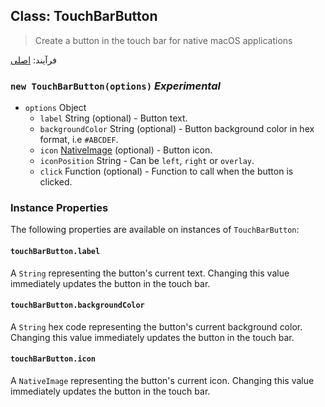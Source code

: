 ## Class: TouchBarButton

> Create a button in the touch bar for native macOS applications

فرآیند: [اصلی](../tutorial/quick-start.md#main-process)

### `new TouchBarButton(options)` *Experimental*

* `options` Object 
  * `label` String (optional) - Button text.
  * `backgroundColor` String (optional) - Button background color in hex format, i.e `#ABCDEF`.
  * `icon` [NativeImage](native-image.md) (optional) - Button icon.
  * `iconPosition` String - Can be `left`, `right` or `overlay`.
  * `click` Function (optional) - Function to call when the button is clicked.

### Instance Properties

The following properties are available on instances of `TouchBarButton`:

#### `touchBarButton.label`

A `String` representing the button's current text. Changing this value immediately updates the button in the touch bar.

#### `touchBarButton.backgroundColor`

A `String` hex code representing the button's current background color. Changing this value immediately updates the button in the touch bar.

#### `touchBarButton.icon`

A `NativeImage` representing the button's current icon. Changing this value immediately updates the button in the touch bar.